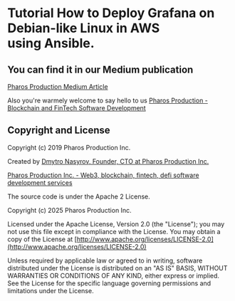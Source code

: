 # Tutorial How to Deploy Grafana on Debian-like Linux in AWS using Ansible.

## You can find it in our Medium publication

[Pharos Production Medium Article](https://medium.com/pharos-production/how-to-deploy-grafana-on-debian-like-linux-in-aws-using-ansible-82332b02a859)

Also you're warmely welcome to say hello to us
[Pharos Production - Blockchain and FinTech Software Development](https://pharosproduction.com)


## Copyright and License

Copyright (c) 2019 Pharos Production Inc.

Created by [Dmytro Nasyrov, Founder, CTO at Pharos Production Inc.](https://www.linkedin.com/in/dmytronasyrov/)

[Pharos Production Inc. - Web3, blockchain, fintech, defi software development services](https://pharosproduction.com)

The source code is under the Apache 2 License.

Copyright (c) 2025 Pharos Production Inc.

Licensed under the Apache License, Version 2.0 (the "License");
you may not use this file except in compliance with the License.
You may obtain a copy of the License at [http://www.apache.org/licenses/LICENSE-2.0](http://www.apache.org/licenses/LICENSE-2.0)

Unless required by applicable law or agreed to in writing, software
distributed under the License is distributed on an "AS IS" BASIS,
WITHOUT WARRANTIES OR CONDITIONS OF ANY KIND, either express or implied.
See the License for the specific language governing permissions and
limitations under the License.
